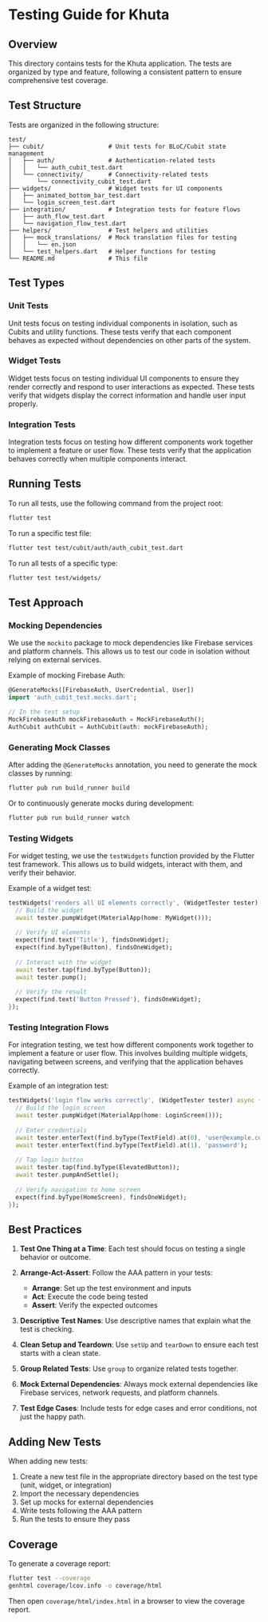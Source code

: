 # Testing Guide for Khuta

## Overview

This directory contains tests for the Khuta application. The tests are organized by type and feature, following a consistent pattern to ensure comprehensive test coverage.

## Test Structure

Tests are organized in the following structure:

```
test/
├── cubit/                  # Unit tests for BLoC/Cubit state management
│   ├── auth/               # Authentication-related tests
│   │   └── auth_cubit_test.dart
│   └── connectivity/       # Connectivity-related tests
│       └── connectivity_cubit_test.dart
├── widgets/                # Widget tests for UI components
│   ├── animated_bottom_bar_test.dart
│   └── login_screen_test.dart
├── integration/            # Integration tests for feature flows
│   ├── auth_flow_test.dart
│   └── navigation_flow_test.dart
├── helpers/                # Test helpers and utilities
│   ├── mock_translations/  # Mock translation files for testing
│   │   └── en.json
│   └── test_helpers.dart   # Helper functions for testing
└── README.md               # This file
```

## Test Types

### Unit Tests

Unit tests focus on testing individual components in isolation, such as Cubits and utility functions. These tests verify that each component behaves as expected without dependencies on other parts of the system.

### Widget Tests

Widget tests focus on testing individual UI components to ensure they render correctly and respond to user interactions as expected. These tests verify that widgets display the correct information and handle user input properly.

### Integration Tests

Integration tests focus on testing how different components work together to implement a feature or user flow. These tests verify that the application behaves correctly when multiple components interact.

## Running Tests

To run all tests, use the following command from the project root:

```bash
flutter test
```

To run a specific test file:

```bash
flutter test test/cubit/auth/auth_cubit_test.dart
```

To run all tests of a specific type:

```bash
flutter test test/widgets/
```

## Test Approach

### Mocking Dependencies

We use the `mockito` package to mock dependencies like Firebase services and platform channels. This allows us to test our code in isolation without relying on external services.

Example of mocking Firebase Auth:

```dart
@GenerateMocks([FirebaseAuth, UserCredential, User])
import 'auth_cubit_test.mocks.dart';

// In the test setup
MockFirebaseAuth mockFirebaseAuth = MockFirebaseAuth();
AuthCubit authCubit = AuthCubit(auth: mockFirebaseAuth);
```

### Generating Mock Classes

After adding the `@GenerateMocks` annotation, you need to generate the mock classes by running:

```bash
flutter pub run build_runner build
```

Or to continuously generate mocks during development:

```bash
flutter pub run build_runner watch
```

### Testing Widgets

For widget testing, we use the `testWidgets` function provided by the Flutter test framework. This allows us to build widgets, interact with them, and verify their behavior.

Example of a widget test:

```dart
testWidgets('renders all UI elements correctly', (WidgetTester tester) async {
  // Build the widget
  await tester.pumpWidget(MaterialApp(home: MyWidget()));
  
  // Verify UI elements
  expect(find.text('Title'), findsOneWidget);
  expect(find.byType(Button), findsOneWidget);
  
  // Interact with the widget
  await tester.tap(find.byType(Button));
  await tester.pump();
  
  // Verify the result
  expect(find.text('Button Pressed'), findsOneWidget);
});
```

### Testing Integration Flows

For integration testing, we test how different components work together to implement a feature or user flow. This involves building multiple widgets, navigating between screens, and verifying that the application behaves correctly.

Example of an integration test:

```dart
testWidgets('login flow works correctly', (WidgetTester tester) async {
  // Build the login screen
  await tester.pumpWidget(MaterialApp(home: LoginScreen()));
  
  // Enter credentials
  await tester.enterText(find.byType(TextField).at(0), 'user@example.com');
  await tester.enterText(find.byType(TextField).at(1), 'password');
  
  // Tap login button
  await tester.tap(find.byType(ElevatedButton));
  await tester.pumpAndSettle();
  
  // Verify navigation to home screen
  expect(find.byType(HomeScreen), findsOneWidget);
});
```

## Best Practices

1. **Test One Thing at a Time**: Each test should focus on testing a single behavior or outcome.

2. **Arrange-Act-Assert**: Follow the AAA pattern in your tests:
   - **Arrange**: Set up the test environment and inputs
   - **Act**: Execute the code being tested
   - **Assert**: Verify the expected outcomes

3. **Descriptive Test Names**: Use descriptive names that explain what the test is checking.

4. **Clean Setup and Teardown**: Use `setUp` and `tearDown` to ensure each test starts with a clean state.

5. **Group Related Tests**: Use `group` to organize related tests together.

6. **Mock External Dependencies**: Always mock external dependencies like Firebase services, network requests, and platform channels.

7. **Test Edge Cases**: Include tests for edge cases and error conditions, not just the happy path.

## Adding New Tests

When adding new tests:

1. Create a new test file in the appropriate directory based on the test type (unit, widget, or integration)
2. Import the necessary dependencies
3. Set up mocks for external dependencies
4. Write tests following the AAA pattern
5. Run the tests to ensure they pass

## Coverage

To generate a coverage report:

```bash
flutter test --coverage
genhtml coverage/lcov.info -o coverage/html
```

Then open `coverage/html/index.html` in a browser to view the coverage report.